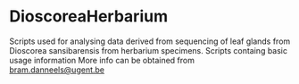 # DioscoreaHerbarium
Scripts used for analysing data derived from sequencing of leaf glands from Dioscorea sansibarensis from herbarium specimens.
Scripts containg basic usage information
More info can be obtained from bram.danneels@ugent.be
